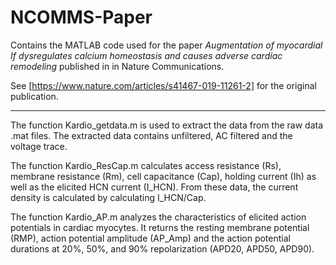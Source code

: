 # NCOMMS-Paper
Contains the MATLAB code used for the paper *Augmentation of myocardial If dysregulates calcium homeostasis and causes adverse cardiac remodeling* published in in Nature Communications.

See [https://www.nature.com/articles/s41467-019-11261-2] for the original publication.

---
The function Kardio_getdata.m is used to extract the data from the raw data .mat files. The extracted data contains unfiltered, AC filtered and the voltage trace.

The function Kardio_ResCap.m calculates access resistance (Rs), membrane resistance (Rm), cell capacitance (Cap), holding current (Ih) as well as the elicited HCN current (I_HCN). From these data, the current density is calculated by calculating I_HCN/Cap.

The function Kardio_AP.m analyzes the characteristics of elicited action potentials in cardiac myocytes. It returns the resting membrane potential (RMP), action potential amplitude (AP_Amp) and the action potential durations at 20%, 50%, and 90% repolarization (APD20, APD50, APD90).
